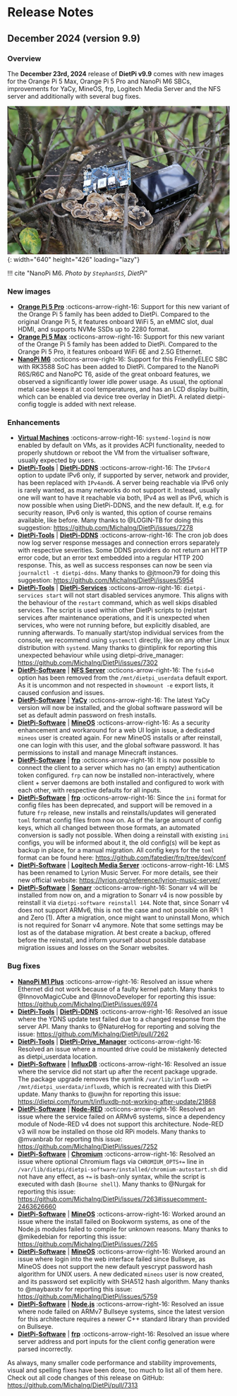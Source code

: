 # Release Notes

## December 2024 (version 9.9)

### Overview

The **December 23rd, 2024** release of **DietPi v9.9** comes with new images for the Orange Pi 5 Max, Orange Pi 5 Pro and NanoPi M6 SBCs, improvements for YaCy, MineOS, frp, Logitech Media Server and the NFS server and additionally with several bug fixes.

![NanoPi M6 board](../assets/images/dietpi-release-v9_09.jpg){: width="640" height="426" loading="lazy"}

!!! cite "NanoPi M6. *Photo by `StephanStS`, DietPi*"

### New images

- [**Orange Pi 5 Pro**](../hardware.md#orange-pi-series) :octicons-arrow-right-16: Support for this new variant of the Orange Pi 5 family has been added to DietPi. Compared to the original Orange Pi 5, it features onboard WiFi 5, an eMMC slot, dual HDMI, and supports NVMe SSDs up to 2280 format.
- [**Orange Pi 5 Max**](../hardware.md#orange-pi-series) :octicons-arrow-right-16: Support for this new variant of the Orange Pi 5 family has been added to DietPi. Compared to the Orange Pi 5 Pro, it features onboard WiFi 6E and 2.5G Ethernet.
- [**NanoPi M6**](../hardware.md#nanopi-series-friendlyelec) :octicons-arrow-right-16: Support for this FriendlyELEC SBC with RK3588 SoC has been added to DietPi. Compared to the NanoPi R6S/R6C and NanoPC T6, aside of the great onboard features, we observed a significantly lower idle power usage. As usual, the optional metal case keeps it at cool temperatures, and has an LCD display builtin, which can be enabled via device tree overlay in DietPi. A related dietpi-config toggle is added with next release.

### Enhancements

- [**Virtual Machines**](../hardware.md#native-pc-virtual-machines) :octicons-arrow-right-16: `systemd-logind` is now enabled by default on VMs, as it provides ACPI functionality, needed to properly shutdown or reboot the VM from the virtualiser software, usually expected by users.
- [**DietPi-Tools**](../dietpi_tools.md) | [**DietPi-DDNS**](../dietpi_tools/software_installation.md#dietpi-ddns) :octicons-arrow-right-16: The `IPv6or4` option to update IPv6 only, if supported by server, network and provider, has been replaced with `IPv4and6`. A server being reachable via IPv6 only is rarely wanted, as many networks do not support it. Instead, usually one will want to have it reachable via both, IPv4 as well as IPv6, which is now possible when using DietPi-DDNS, and the new default. If, e.g. for security reason, IPv6 only is wanted, this option of course remains available, like before. Many thanks to @LOGIN-TB for doing this suggestion: <https://github.com/MichaIng/DietPi/issues/7278>
- [**DietPi-Tools**](../dietpi_tools.md) | [**DietPi-DDNS**](../dietpi_tools/software_installation.md#dietpi-ddns) :octicons-arrow-right-16: The cron job does now log server response messages and connection errors separately with respective severities. Some DDNS providers do not return an HTTP error code, but an error text embedded into a regular HTTP 200 response. This, as well as success responses can now be seen via `journalctl -t dietpi-ddns`. Many thanks to @jtmoon79 for doing this suggestion: <https://github.com/MichaIng/DietPi/issues/5954>
- [**DietPi-Tools**](../dietpi_tools.md) | [**DietPi-Services**](../dietpi_tools/system_configuration.md#dietpi-services) :octicons-arrow-right-16: `dietpi-services start` will not start disabled services anymore. This aligns with the behaviour of the `restart` command, which as well skips disabled services. The script is used within other DietPi scripts to (re)start services after maintenance operations, and it is unexpected when services, who were not running before, but explicitly disabled, are running afterwards. To manually start/stop individual services from the console, we recommend using `systemctl` directly, like on any other Linux distribution with `systemd`. Many thanks to @intiplink for reporting this unexpected behaviour while using dietpi-drive_manager: <https://github.com/MichaIng/DietPi/issues/7302>
- [**DietPi-Software**](../dietpi_tools/software_installation.md#dietpi-software) | [**NFS Server**](../software/file_servers.md#nfs) :octicons-arrow-right-16: The `fsid=0` option has been removed from the `/mnt/dietpi_userdata` default export. As it is uncommon and not respected in `showmount -e` export lists, it caused confusion and issues.
- [**DietPi-Software**](../dietpi_tools/software_installation.md#dietpi-software) | [**YaCy**](../software/distributed_projects.md#yacy) :octicons-arrow-right-16: The latest YaCy version will now be installed, and the global software password will be set as default admin password on fresh installs.
- [**DietPi-Software**](../dietpi_tools/software_installation.md#dietpi-software) | [**MineOS**](../software/gaming.md#mineos) :octicons-arrow-right-16: As a security enhancement and workaround for a web UI login issue, a dedicated `mineos` user is created again. For new MineOS installs or after reinstall, one can login with this user, and the global software password. It has permissions to install and manage Minecraft instances.
- [**DietPi-Software**](../dietpi_tools/software_installation.md#dietpi-software) | [**frp**](../software/advanced_networking.md#frp) :octicons-arrow-right-16: It is now possible to connect the client to a server which has no (an empty) authentication token configured. `frp` can now be installed non-interactively, where client + server daemons are both installed and configured to work with each other, with respective defaults for all inputs.
- [**DietPi-Software**](../dietpi_tools/software_installation.md#dietpi-software) | [**frp**](../software/advanced_networking.md#frp) :octicons-arrow-right-16: Since the `ini` format for config files has been deprecated, and support will be removed in a future `frp` release, new installs and reinstalls/updates will generated `toml` format config files from now on. As of the large amount of config keys, which all changed between those formats, an automated conversion is sadly not possible. When doing a reinstall with existing `ini` configs, you will be informed about it, the old config(s) will be kept as backup in place, for a manual migration. All config keys for the `toml` format can be found here: <https://github.com/fatedier/frp/tree/dev/conf>
- [**DietPi-Software**](../dietpi_tools/software_installation.md#dietpi-software) | [**Logitech Media Server**](../software/media.md#logitech-media-server) :octicons-arrow-right-16: LMS has been renamed to Lyrion Music Server. For more details, see their new official website: <https://lyrion.org/reference/lyrion-music-server/>
- [**DietPi-Software**](../dietpi_tools/software_installation.md#dietpi-software) | [**Sonarr**](../software/bittorrent.md#sonarr) :octicons-arrow-right-16: Sonarr v4 will be installed from now on, and a migration to Sonarr v4 is now possible by reinstall it via `dietpi-software reinstall 144`. Note that, since Sonarr v4 does not support ARMv6, this is not the case and not possible on RPi 1 and Zero (1). After a migration, once might want to uninstall Mono, which is not required for Sonarr v4 anymore. Note that some settings may be lost as of the database migration. At best create a backup, offered before the reinstall, and inform yourself about possible database migration issues and losses on the Sonarr websites.

### Bug fixes

- [**NanoPi M1 Plus**](../hardware.md#nanopi-series-friendlyelec) :octicons-arrow-right-16: Resolved an issue where Ethernet did not work because of a faulty kernel patch. Many thanks to @InnovoMagicCube and @InnovoDeveloper for reporting this issue: <https://github.com/MichaIng/DietPi/issues/6974>
- [**DietPi-Tools**](../dietpi_tools.md) | [**DietPi-DDNS**](../dietpi_tools/software_installation.md#dietpi-ddns) :octicons-arrow-right-16: Resolved an issue where the YDNS update test failed due to a changed response from the server API. Many thanks to @NatureHog for reporting and solving the issue: <https://github.com/MichaIng/DietPi/pull/7262>
- [**DietPi-Tools**](../dietpi_tools.md) | [**DietPi-Drive_Manager**](../dietpi_tools/system_configuration.md#dietpi-drive-manager) :octicons-arrow-right-16: Resolved an issue where a mounted drive could be mistakenly detected as dietpi_userdata location.
- [**DietPi-Software**](../dietpi_tools/software_installation.md#dietpi-software) | [**InfluxDB**](../software/databases.md#influxdb) :octicons-arrow-right-16: Resolved an issue where the service did not start up after the recent package upgrade. The package upgrade removes the symlink `/var/lib/influxdb => /mnt/dietpi_userdata/influxdb`, which is recreated with this DietPi update. Many thanks to @uwjhn for reporting this issue: <https://dietpi.com/forum/t/influxdb-not-working-after-update/21868>
- [**DietPi-Software**](../dietpi_tools/software_installation.md#dietpi-software) | [**Node-RED**](../software/hardware_projects.md#node-red) :octicons-arrow-right-16: Resolved an issue where the service failed on ARMv6 systems, since a dependency module of Node-RED v4 does not support this architecture. Node-RED v3 will now be installed on those old RPi models. Many thanks to @mvanbrab for reporting this issue: <https://github.com/MichaIng/DietPi/issues/7252>
- [**DietPi-Software**](../dietpi_tools/software_installation.md#dietpi-software) | [**Chromium**](../software/desktop.md#chromium) :octicons-arrow-right-16: Resolved an issue where optional Chromium flags via `CHROMIUM_OPTS+=` line in `/var/lib/dietpi/dietpi-software/installed/chromium-autostart.sh` did not have any effect, as `+=` is bash-only syntax, while the script is executed with dash (`Bourne shell`). Many thanks to @Nurgak for reporting this issue: <https://github.com/MichaIng/DietPi/issues/7263#issuecomment-2463626660>
- [**DietPi-Software**](../dietpi_tools/software_installation.md#dietpi-software) | [**MineOS**](../software/gaming.md#mineos) :octicons-arrow-right-16: Worked around an issue where the install failed on Bookworm systems, as one of the Node.js modules failed to compile for unknown reasons. Many thanks to @mikedebian for reporting this issue: <https://github.com/MichaIng/DietPi/issues/7265>
- [**DietPi-Software**](../dietpi_tools/software_installation.md#dietpi-software) | [**MineOS**](../software/gaming.md#mineos) :octicons-arrow-right-16: Worked around an issue where login into the web interface failed since Bullseye, as MineOS does not support the new default yescrypt password hash algorithm for UNIX users. A new dedicated `mineos` user is now created, and its password set explicitly with SHA512 hash algorithm. Many thanks to @maybaxstv for reporting this issue: <https://github.com/MichaIng/DietPi/issues/5759>
- [**DietPi-Software**](../dietpi_tools/software_installation.md#dietpi-software) | [**Node.js**](../software/webserver_stack.md#nodejs) :octicons-arrow-right-16: Resolved an issue where node failed on ARMv7 Bullseye systems, since the latest version for this architecture requires a newer C++ standard library than provided on Bullseye.
- [**DietPi-Software**](../dietpi_tools/software_installation.md#dietpi-software) | [**frp**](../software/advanced_networking.md#frp) :octicons-arrow-right-16: Resolved an issue where server address and port inputs for the client config generation were parsed incorrectly.

As always, many smaller code performance and stability improvements, visual and spelling fixes have been done, too much to list all of them here. Check out all code changes of this release on GitHub: <https://github.com/MichaIng/DietPi/pull/7313>
